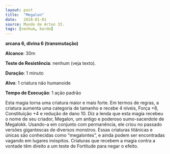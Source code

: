 ```yaml
---
layout: post
title:  "Megalon"
date:   2018-01-01
source: Mundo de Arton 33.
tags: [nenhum, bardo]
---
```


**arcana 6, divina 6 (transmutação)**

**Alcance**: 30m

**Teste de Resistência**: nenhum (veja texto).

**Duração**: 1 minuto

**Alvo**: 1 criatura não humanoide

**Tempo de Execução**: 1 ação padrão

Esta magia torna uma criatura maior e mais forte. Em termos de regras, a criatura aumenta uma categoria de tamanho e recebe 4 níveis, Força +8, Constituição +4 e redução de dano 10.
Diz a lenda que esta magia recebeu o nome de seu criador, Megalon, um antigo e poderoso sumo-sacerdote de Megalokk.
Usando-a em conjunto com permanência, ele criou no passado versões gigantescas de diversos monstros. Essas criaturas titânicas e únicas são conhecidas como “megalontes”, e ainda podem ser encontradas vagando em lugares inóspitos.
Criaturas que recebem a magia contra a vontade têm direito a um teste de Fortitude para negar o efeito.
